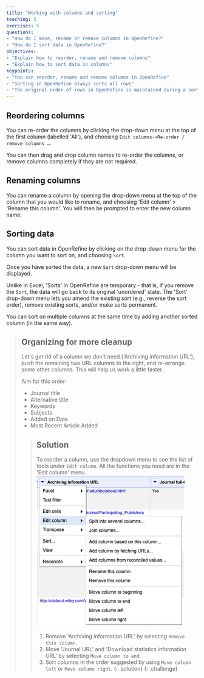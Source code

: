 ```yaml
---
title: "Working with columns and sorting"
teaching: 5
exercises: 5
questions:
- "How do I move, rename or remove columns in OpenRefine?"
- "How do I sort data in OpenRefine?"
objectives:
- "Explain how to reorder, rename and remove columns"
- "Explain how to sort data in columns"
keypoints:
- "You can reorder, rename and remove columns in OpenRefine"
- "Sorting in OpenRefine always sorts all rows"
- "The original order of rows in OpenRefine is maintained during a sort until you use the option to Reorder Rows Permanently"
---
```


## Reordering columns
You can re-order the columns by clicking the drop-down menu at the top of the first column (labelled 'All'), and choosing `Edit columns->Re-order / remove columns …`.

You can then drag and drop column names to re-order the columns, or remove columns completely if they are not required.

## Renaming columns

You can rename a column by opening the drop-down menu at the top of the column that you would like to rename, and choosing 'Edit column' > 'Rename this column'. You will then be prompted to enter the new column name.

## Sorting data
You can sort data in OpenRefine by clicking on the drop-down menu for the column you want to sort on, and choosing `Sort`.

Once you have sorted the data, a new `Sort` drop-down menu will be displayed.

Unlike in Excel, 'Sorts' in OpenRefine are temporary - that is, if you remove the `Sort`, the data will go back to its original 'unordered' state. The 'Sort' drop-down menu lets you amend the existing sort (e.g., reverse the sort order), remove existing sorts, and/or make sorts permanent.

You can sort on multiple columns at the same time by adding another sorted column (in the same way).

> ## Organizing for more cleanup
>
> Let's get rid of a column we don't need ('Archiving information URL'), push the
> remaining two URL columns to the right, and re-arrange some other columns.
> This will help us work a little
> faster.
>
> Aim for this order:
>
> * Journal title
> * Alternative title
> * Keywords
> * Subjects
> * Added on Date
> * Most Recent Article Added
>
> > ## Solution
> >
> > To reorder a column, use the dropdown menu to see the list of tools under `Edit column`. All the functions you need are in the 'Edit column' menu.
> > ![The Edit columns menu](../assets/img/edit_columns.png)
> > 1. Remove 'Archiving information URL' by selecting `Remove this column`.
> > 2. Move 'Journal URL' and 'Download statistics information URL' by selecting `Move column to end`.
> > 3. Sort columns in the order suggested by using `Move column left` or `Move column right`.
> {: .solution}
{: .challenge}
